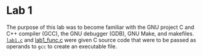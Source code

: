 # Lab 1

The purpose of this lab was to become familiar with the GNU project C and C++
compiler (GCC), the GNU debugger (GDB), GNU Make, and makefiles. [`lab1.c`](lab1.c) and
[lab1_func.c](lab1_func.c) were given C source code that were to be passed as operands to
`gcc` to create an executable file.
